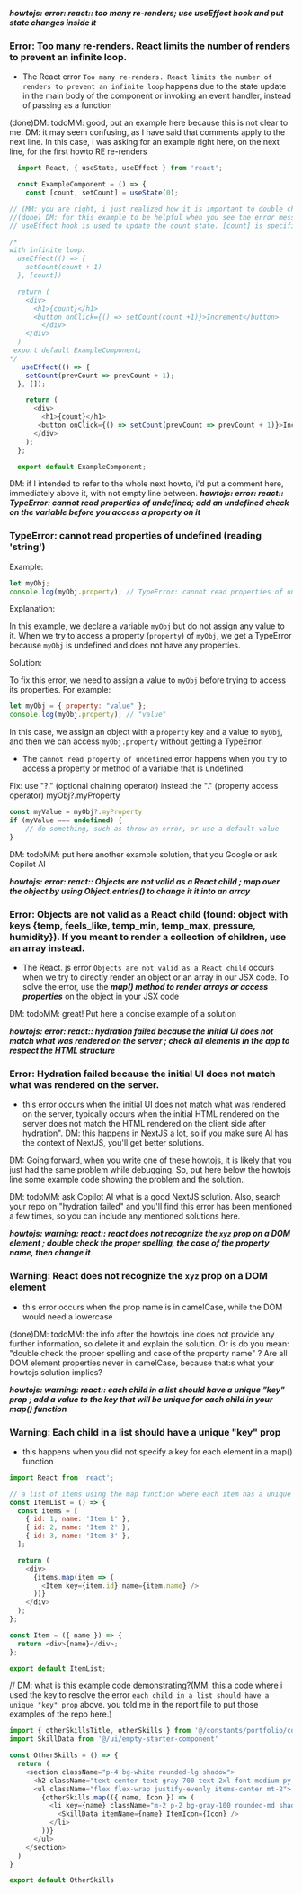 
***howtojs: error: react:: too many re-renders; use useEffect hook and put state changes inside it***
### Error: Too many re-renders. React limits the number of renders to prevent an infinite loop.
* The React error `Too many re-renders. React limits the number of renders to prevent an infinite loop` happens due to the state update in the main body of the component or invoking an event handler, instead of passing as a function

(done)DM: todoMM: good, put an example here because this is not clear to me. DM: it may seem confusing, as I have said that comments apply to the next line. In this case, I was asking for an example right here, on the next line, for the first howto RE re-renders
```js
  import React, { useState, useEffect } from 'react';

  const ExampleComponent = () => {
    const [count, setCount] = useState(0);

// (MM: you are right, i just realized how it is important to double check everything before committing. done)DM: todoMM: this useEffect would really cause an infinite loop. Do some asking copilot about this useEffect. You might have to change this file to a .js file in order to get Copilot help. DM: good you changed to the updater-type argument to setCount in both places. 
//(done) DM: for this example to be helpful when you see the error message in the future then search the repo and you arrive here, best if you show a before and after example. So, show the useEffect with the error that causes the endless loop (commented out) and below it the correct useEffect (which is what you have now). Also make a note as to why you need the useEffect (i.e., to initialize the count to 1 on the first render)
// useEffect hook is used to update the count state. [count] is specified as the dependency array for the effect to prevent the infinite loop of re-renders.

/*
with infinite loop:
  useEffect(() => {
    setCount(count + 1)
  }, [count])

  return (
    <div>
      <h1>{count}</h1>
      <button onClick={() => setCount(count +1)}>Increment</button>
        </div>
    </div>
  )
 export default ExampleComponent;
*/
   useEffect(() => {
    setCount(prevCount => prevCount + 1);
  }, []);

    return (
      <div>
        <h1>{count}</h1>
       <button onClick={() => setCount(prevCount => prevCount + 1)}>Increment</button>
      </div>
    );
  };

  export default ExampleComponent;

```

DM: if I intended to refer to the whole next howto, i'd put a comment here, immediately above it, with not empty line between.
***howtojs: error: react:: TypeError: cannot read properties of undefined; add an undefined check on the variable before you access a property on it***
### TypeError: cannot read properties of undefined (reading 'string')

  Example:

  ```js
  let myObj;
  console.log(myObj.property); // TypeError: cannot read properties of undefined
  ```

  Explanation:

  In this example, we declare a variable `myObj` but do not assign any value to it. When we try to access a property (`property`) of `myObj`, we get a TypeError because `myObj` is undefined and does not have any properties.

  Solution:

  To fix this error, we need to assign a value to `myObj` before trying to access its properties. For example:

  ```js
  let myObj = { property: "value" };
  console.log(myObj.property); // "value"
  ```

  In this case, we assign an object with a `property` key and a value to `myObj`, and then we can access `myObj.property` without getting a TypeError.

* The `cannot read property of undefined` error happens when you try to access a property or method of a variable that is undefined.


Fix: use "?." (optional chaining operator) instead the "." (property access operator) myObj?.myProperty
```js
const myValue = myObj?.myProperty
if (myValue === undefined) {
	// do something, such as throw an error, or use a default value
}
```

DM: todoMM: put here another example solution, that you Google or ask Copilot AI

***howtojs: error: react:: Objects are not valid as a React child ; map over the object by using Object.entries() to change it it into an array***
### Error: Objects are not valid as a React child (found: object with keys {temp, feels_like, temp_min, temp_max, pressure, humidity}). If you meant to render a collection of children, use an array instead.
* The React. js error `Objects are not valid as a React child` occurs when we try to directly render an object or an array in our JSX code. To solve the error, use the ***map() method to render arrays or access properties*** on the object in your JSX code

DM: todoMM: great! Put here a concise example of a solution

***howtojs: error: react:: hydration failed because the initial UI does not match what was rendered on the server ; check all elements in the app to respect the HTML structure***
### Error: Hydration failed because the initial UI does not match what was rendered on the server.
* this error occurs when the initial UI does not match what was rendered on the server, typically occurs when the initial HTML rendered on the server does not match the HTML rendered on the client side after hydration".
DM: this happens in NextJS a lot, so if you make sure AI has the context of NextJS, you'll get better solutions.

DM: Going forward, when you write one of these howtojs, it is likely that you just had the same problem while debugging. So, put here below the howtojs line some example code showing the problem and the solution. 

DM: todoMM: ask Copilot AI what is a good NextJS solution. Also, search your repo on "hydration failed" and you'll find this error has been mentioned a few times, so you can include any mentioned solutions here.

***howtojs: warning: react:: react does not recognize the `xyz` prop on a DOM element ; double check the proper spelling, the case of the property name, then change it***
### Warning: React does not recognize the `xyz` prop on a DOM element
   <!-- * i fixed this by globally searching `data-testId` and replaced it with `data-testid` in the src/features/portfolio/content/skills-section/resume-button.jsx file
    * i replaced also `objectFit` with `objectfit` in the src/features/portfolio/content/project-section/project-cards.jsx file -->
* this error occurs when the prop name is in camelCase, while the DOM would need a lowercase

(done)DM: todoMM: the info after the howtojs line does not provide any further information, so delete it and explain the solution. Or is do you mean: "double check the proper spelling and case of the property name" ? Are all DOM element properties never in camelCase, because that:s what your howtojs solution implies?


***howtojs: warning: react::  each child in a list should have a unique "key" prop ; add a value to the key that will be unique for each child in your map() function***
### Warning: Each child in a list should have a unique "key" prop
* this happens when you did not specify a key for each element in a map() function

```js
import React from 'react';

// a list of items using the map function where each item has a unique id property.
const ItemList = () => {
  const items = [
    { id: 1, name: 'Item 1' },
    { id: 2, name: 'Item 2' },
    { id: 3, name: 'Item 3' },
  ];

  return (
    <div>
      {items.map(item => (
        <Item key={item.id} name={item.name} />
      ))}
    </div>
  );
};

const Item = ({ name }) => {
  return <div>{name}</div>;
};

export default ItemList;

```
// DM: what is this example code demonstrating?(MM: this a code where i used the key to resolve the error `each child in a list should have a unique "key" prop` above. you told me in the report file to put those examples of the repo here.)
```js
import { otherSkillsTitle, otherSkills } from '@/constants/portfolio/content/skills'
import SkillData from '@/ui/empty-starter-component'

const OtherSkills = () => {
  return (
    <section className="p-4 bg-white rounded-lg shadow">
      <h2 className="text-center text-gray-700 text-2xl font-medium py-2">{otherSkillsTitle}</h2>
      <ul className="flex flex-wrap justify-evenly items-center mt-2">
        {otherSkills.map(({ name, Icon }) => (
          <li key={name} className="m-2 p-2 bg-gray-100 rounded-md shadow">
            <SkillData itemName={name} ItemIcon={Icon} />
          </li>
        ))}
      </ul>
    </section>
  )
}

export default OtherSkills
```

